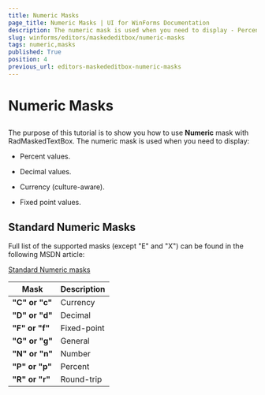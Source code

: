 ```yaml
---
title: Numeric Masks
page_title: Numeric Masks | UI for WinForms Documentation
description: The numeric mask is used when you need to display - Percent values, Decimal values, Currency (culture-aware), Fixed point values.
slug: winforms/editors/maskededitbox/numeric-masks
tags: numeric,masks
published: True
position: 4
previous_url: editors-maskededitbox-numeric-masks
---
```


# Numeric Masks
 
## 

The purpose of this tutorial is to show you how to use __Numeric__ mask with RadMaskedTextBox. The numeric mask is used when you need to display:
        

* Percent values.

* Decimal values.

* Currency (culture-aware).

* Fixed point values.

## Standard Numeric Masks

Full list of the supported masks (except "E" and "X") can be found in the following MSDN article:
        

[Standard Numeric masks](http://msdn.microsoft.com/en-us/library/dwhawy9k.aspx)


| Mask | Description |
| ------ | ------ |
| __"C" or "c"__ |Currency|
| __"D" or "d"__ |Decimal|
| __"F" or "f"__ |Fixed-point|
| __"G" or "g"__ |General|
| __"N" or "n"__ |Number|
| __"P" or "p"__ |Percent|
| __"R" or "r"__ |Round-trip|
